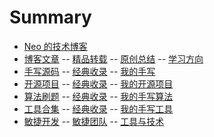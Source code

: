 # Summary

- [Neo 的技术博客](README.md)
- [博客文章](doc/blog/README.md)
  -- [精品转载](doc/blog/blog1.md)
  -- [原创总结](doc/blog/blog2.md)
  -- [学习方向](doc/blog/blog3.md)
- [手写源码](doc/code/README.md)
  -- [经典收录](doc/code/code1.md)
  -- [我的手写](doc/code/code2.md)
- [开源项目](doc/project/README.md)
  -- [经典收录](doc/project/project1.md)
  -- [我的开源项目](doc/project/project2.md)
- [算法刷题](doc/algorithm/README.md)
  -- [经典收录](doc/algorithm/algorithm1.md)
  -- [我的手写算法](doc/algorithm/algorithm2.md)
- [工具合集](doc/tools/README.md)
  -- [经典收录](doc/tools/tools1.md)
  -- [我的手写工具](doc/tools/tools2.md)
- [敏捷开发](doc/agile/README.md)
  -- [敏捷团队](doc/agile/agile1.md)
  -- [工具与技术](doc/agile/agile2.md)
